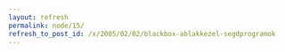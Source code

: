 ```yaml
---
layout: refresh
permalink: node/15/
refresh_to_post_id: /x/2005/02/02/blackbox-ablakkezel-segdprogramok
---
```

